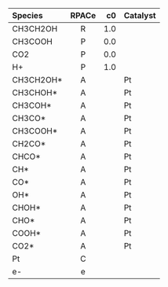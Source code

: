 | Species   | RPACe  |  c0 | Catalyst |
|:----------|:------:|----:|----------|
| CH3CH2OH  |   R    | 1.0 |          |
| CH3COOH   |   P    | 0.0 |          |
| CO2       |   P    | 0.0 |          |
| H+        |   P    | 1.0 |          |
| CH3CH2OH* |   A    |     | Pt       |
| CH3CHOH*  |   A    |     | Pt       |
| CH3COH*   |   A    |     | Pt       |
| CH3CO*    |   A    |     | Pt       |
| CH3COOH*  |   A    |     | Pt       |
| CH2CO*    |   A    |     | Pt       |
| CHCO*     |   A    |     | Pt       |
| CH*       |   A    |     | Pt       |
| CO*       |   A    |     | Pt       |
| OH*       |   A    |     | Pt       |
| CHOH*     |   A    |     | Pt       |
| CHO*      |   A    |     | Pt       |
| COOH*     |   A    |     | Pt       |
| CO2*      |   A    |     | Pt       |
| Pt        |   C    |     |          |
| e-        |   e    |     |          |